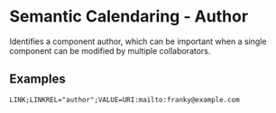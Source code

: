 # Semantic Calendaring - Author

Identifies a component author, which can be important when a single component can be modified by multiple
collaborators.

## Examples

    LINK;LINKREL="author";VALUE=URI:mailto:franky@example.com
